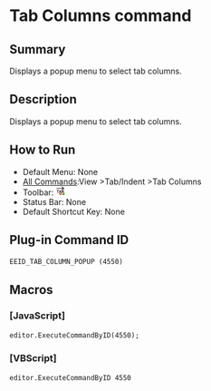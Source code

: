 # Tab Columns command

## Summary

Displays a popup menu to select tab columns.

## Description

Displays a popup menu to select tab columns.

## How to Run

- Default Menu: None
- [All Commands](../tools/all_commands):View \>Tab/Indent \>Tab Columns
- Toolbar:
![](../../images/tab_column24x16.gif)
- Status Bar: None
- Default Shortcut Key: None

## Plug-in Command ID

```
EEID_TAB_COLUMN_POPUP (4550)
```

## Macros

### \[JavaScript\]

```
editor.ExecuteCommandByID(4550);
```

### \[VBScript\]

```
editor.ExecuteCommandByID 4550
```
